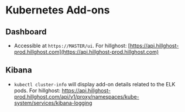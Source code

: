 # Kubernetes Add-ons

## Dashboard

* Accessible at `https://MASTER/ui`. For hillghost: [https://api.hillghost-prod.hillghost.com](https://api.hillghost-prod.hillghost.com)


## Kibana

* `kubectl cluster-info` will display add-on details related to the ELK pods. For hillghost: https://api.hillghost-prod.hillghost.com/api/v1/proxy/namespaces/kube-system/services/kibana-logging
